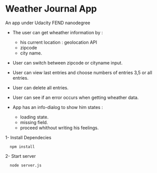 # Weather Journal App

An app under Udacity FEND nanodegree

- The user can get wheather information by :
  - his current location : geolocation API
  - zipcode
  - city name.

- User can switch between zipcode or cityname input.

- User can view last entries and choose numbers of entries 3,5 or all entries.

- User can delete all entries.

- User can see if an error occurs when getting wheather data.

- App has an info-dialog to show him states : 
  - loading state.
  - missing field. 
  - proceed whithout writing his feelings.

1- Install Dependecies

````node
  npm install
````

2- Start server

````node
  node server.js
````
